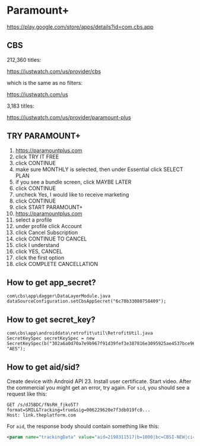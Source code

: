# Paramount+

https://play.google.com/store/apps/details?id=com.cbs.app

## CBS

212,360 titles:

https://justwatch.com/us/provider/cbs

which is the same as no filters:

https://justwatch.com/us

3,183 titles:

https://justwatch.com/us/provider/paramount-plus

## TRY PARAMOUNT+

1. https://paramountplus.com
2. click TRY IT FREE
3. click CONTINUE
4. make sure MONTHLY is selected, then under Essential click SELECT PLAN
5. if you see a bundle screen, click MAYBE LATER
6. click CONTINUE
7. uncheck Yes, I would like to receive marketing
8. click CONTINUE
9. click START PARAMOUNT+
10. https://paramountplus.com
11. select a profile
12. under profile click Account
13. click Cancel Subscription
14. click CONTINUE TO CANCEL
15. click I understand
16. click YES, CANCEL
17. click the first option
18. click COMPLETE CANCELLATION

## How to get app\_secret?

~~~
com\cbs\app\dagger\DataLayerModule.java
dataSourceConfiguration.setCbsAppSecret("6c70b33080758409");
~~~

## How to get secret\_key?

~~~
com\cbs\app\androiddata\retrofit\util\RetrofitUtil.java
SecretKeySpec secretKeySpec = new SecretKeySpec(b("302a6a0d70a7e9b967f91d39fef3e387816e3095925ae4537bce96063311f9c5"), "AES");
~~~

## How to get aid/sid?

Create device with Android API 23. Install user certificate. Start video. After
the commercial you might get an error, try again. For `sid`, you should see a
request like this:

~~~
GET /s/dJ5BDC/fNsRH_fjko5T?format=SMIL&Tracking=true&sig=006229620e7f3db019fc0...
Host: link.theplatform.com
~~~

For `aid`, the response body should contain something like this:

~~~xml
<param name="trackingData" value="aid=2198311517|b=1000|bc=CBSI-NEW|ci=1|cid=1...
~~~
